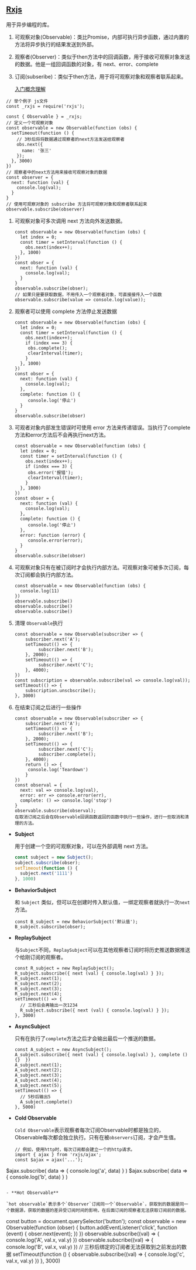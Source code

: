 ## [Rxjs](https://www.bilibili.com/video/BV1qr4y1U7Mp?p=12&share_source=copy_web)

用于异步编程的库。

1. 可观察对象(Observable)：类比Promise，内部可执行异步函数，通过内置的方法将异步执行的结果发送到外部。

2. 观察者(Observer)：类似于then方法中的回调函数，用于接收可观察对象发送的数据。他是一组回调函数的对象，有 next、error、complete

3. 订阅(subseribe)：类似于then方法，用于将可观察对象和观察者联系起来。

   [入门概念理解](https://juejin.cn/post/7003328753556258846#heading-6)

```
// 举个例子 js文件
const _rxjs = require('rxjs');

const { Observable } = _rxjs;
// 定义一个可观察对象
const observable = new Observable(function (obs) {
  setTimeout(function () {
  	// 3秒后将将数据通过观察者的next方法发送给观察者
    obs.next({
      name: '张三'
    });
  }, 3000)
})
// 观察者中的next方法用来接收可观察对象的数据
const observer = {
  next: function (val) {
    console.log(val);
  }
}
// 使用可观察对象的 subscribe 方法将可观察对象和观察者联系起来
observable.subscribe(observer)
```

1. 可观察对象可多次调用 next 方法向外发送数据。

   ```
   const observable = new Observable(function (obs) {
     let index = 0;
     const timer = setInterval(function () {
       obs.next(index++);
     }, 1000)
   })
   const obser = {
     next: function (val) {
       console.log(val);
     }
   }
   observable.subscribe(obser);
   // 如果只是要获取数据，不用传入一个观察者对象，可直接接传入一个函数
   observable.subscribe(value => console.log(value));
   ```

2. 观察者可以使用 complete 方法停止发送数据

   ```
   const observable = new Observable(function (obs) {
     let index = 0;
     const timer = setInterval(function () {
       obs.next(index++);
       if (index === 3) {
       	obs.complete();
       	clearInterval(timer);
       }
     }, 1000)
   })
   const obser = {
     next: function (val) {
       console.log(val);
     },
     complete: function () {
     	console.log('停止')
     }
   }
   observable.subscribe(obser)
   ```

3. 可观者对象内部发生错误时可使用 error 方法来传递错误。当执行了complete方法和error方法后不会再执行next方法。

   ```
   const observable = new Observable(function (obs) {
     let index = 0;
     const timer = setInterval(function () {
       obs.next(index++);
       if (index === 3) {
       	obs.error('报错');
       	clearInterval(timer);
       }
     }, 1000)
   })
   const obser = {
     next: function (val) {
       console.log(val);
     },
     complete: function () {
     	console.log('停止')
     },
     error: function (error) {
     	console.error(error);
     }
   }
   observable.subscribe(obser)
   ```

4. 可观察对象只有在被订阅时才会执行内部方法。可观察对象可被多次订阅，每次订阅都会执行内部方法。

   ```
   const observable = new Observable(function (obs) {
     console.log(11)
   })
   observable.subscribe()
   observable.subscribe()
   observable.subscribe()
   ```

5. 清理 `Observable`执行

   ```
   const observable = new Observable(subscriber => {
       subscriber.next('A');
       setTimeout(() => {
            subscriber.next('B');
       }, 2000);
       setTimeout(() => {
            subscriber.next('C');
       }, 4000);
   })
   const subscription = observable.subscribe(val => console.log(val));
   setTimeout(() => {
       subscription.unscbscribe();
   }, 3000)
   ```
   
6. 在结束订阅之后进行一些操作

   ```
   const observable = new Observable(subscriber => {
       subscriber.next('A');
       setTimeout(() => {
            subscriber.next('B');
       }, 2000);
       setTimeout(() => {
            subscriber.next('C');
            subscriber.complete();
       }, 4000);
       return () => {
       	console.log('Teardown')
       }
   })
   const observal = {
     next: val => console.log(val),
     error: err => console.error(err),
     complete: () => console.log('stop')
   }
   observable.subscribe(observal);
   在取消订阅之后会在Observable回调函数返回的函数中执行一些操作，进行一些取消和清理的方法。
   ```

- **Subject**

  用于创建一个空的可观察对象，可以在外部调用 next 方法。

  ```js
  const subject = new Subject();
  subject.subscribe(obser);
  setTimeout(function () {
  	subject.next('1111')
  }, 1000)
  ```

- **BehaviorSubject**

  和 `Subject` 类似，但可以在创建时传入默认值，一绑定观察者就执行一次`next`方法。

  ```
  const B_subject = new BehaviorSubject('默认值');
  B_subject.subscribe(obser);
  ```

- **ReplaySubject**

  与`Subject`不同，`ReplaySubject`可以在其他观察者订阅时将历史推送数据推送个给刚订阅的观察者。

  ```
  const R_subject = new ReplaySubject();
  R_subject.subscribe({ next (val) { console.log(val) } });
  R_subject.next(1);
  R_subject.next(2);
  R_subject.next(3);
  R_subject.next(4);
  setTimeout(() => {
  	// 三秒后会再输出一次1234
  	R_subject.subscribe({ next (val) { console.log(val) } });
  }, 3000)
  ```

- **AsyncSubject**

  只有在执行了`complete`方法之后才会输出最后一个推送的数据。

  ```
  const A_subject = new AsyncSubject();
  A_subject.subscribe({ next (val) { console.log(val) }, complete () {}  })
  A_subject.next(1);
  A_subject.next(2);
  A_subject.next(3);
  A_subject.next(4);
  A_subject.next(5);
  setTimeout(() => {
  	// 5秒后输出5
  	A_subject.complete()
  }, 5000)
  ```

- **Cold Observable**

  `Cold Observable`表示观察者每次订阅Observable时都是独立的，Observable每次都会独立执行。只有在被`observers`订阅，才会产生值。

  ```
  // 例如，使用http时，每次订阅都会建立一个的http请求。
  import { ajax } from 'rxjs/ajax';
  const $ajax = ajax('...');
$ajax.subscribe(
  	data => {
  		console.log('a', data)
  	}
  )
  $ajax.subscribe(
  	data => {
  		console.log('b', data)
  	}
  )
  ```
  
- **Hot Observable**

  `hot observable`表示多个`Observer`订阅同一个`Observable`，获取到的数据是同一个数据源，获取的数据的差异受订阅时间的影响，在后面订阅的观察者无法获取订阅前的数据。

  ```
  const button = document.querySelector('button');
  const observable = new Observable(function (obser) {
  	button.addEventListener('click', function (event) {
  		obser.next(event);
  	})
  })
  observable.subscribe((val) => {
  	console.log('A', val.x, val.y)
  })
  observable.subscribe((val) => {
  	console.log('B', val.x, val.y)
  })
  // 三秒后绑定的订阅者无法获取到之前发出的数据
  setTimeout(function () {
  	observable.subscribe((val) => {
          console.log('c', val.x, val.y)
      })
  }, 3000)
  ```

  

  